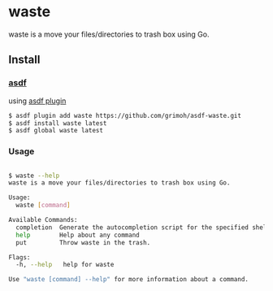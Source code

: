 # waste

waste is a move your files/directories to trash box using Go.

## Install 

### [asdf](https://asdf-vm.com)

using [asdf plugin]()

```sh
$ asdf plugin add waste https://github.com/grimoh/asdf-waste.git
$ asdf install waste latest
$ asdf global waste latest
```

### Usage

```sh

$ waste --help
waste is a move your files/directories to trash box using Go.

Usage:
  waste [command]

Available Commands:
  completion  Generate the autocompletion script for the specified shell
  help        Help about any command
  put         Throw waste in the trash.

Flags:
  -h, --help   help for waste

Use "waste [command] --help" for more information about a command.
```
